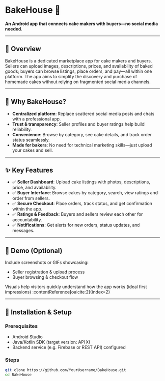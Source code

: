 # BakeHouse 🍰

**An Android app that connects cake makers with buyers—no social media needed.**

---

## 🎯 Overview

BakeHouse is a dedicated marketplace app for cake makers and buyers. Sellers can upload images, descriptions, prices, and availability of baked goods; buyers can browse listings, place orders, and pay—all within one platform. The app aims to simplify the discovery and purchase of homemade cakes without relying on fragmented social media channels.

---

## 📌 Why BakeHouse?

- **Centralized platform**: Replace scattered social media posts and chats with a professional app.
- **Trust & transparency**: Seller profiles and buyer ratings help build reliability.
- **Convenience**: Browse by category, see cake details, and track order status seamlessly.
- **Made for bakers**: No need for technical marketing skills—just upload your cakes and sell.

---

## ✨ Key Features

- ✅ **Seller Dashboard**: Upload cake listings with photos, descriptions, price, and availability.
- ✅ **Buyer Interface**: Browse cakes by category, search, view ratings and order from sellers.
- ✅ **Secure Checkout**: Place orders, track status, and get confirmation within the app.
- ✅ **Ratings & Feedback**: Buyers and sellers review each other for accountability.
- ✅ **Notifications**: Get alerts for new orders, status updates, and messages.

---

## 📸 Demo (Optional)

Include screenshots or GIFs showcasing:
- Seller registration & upload process  
- Buyer browsing & checkout flow  

Visuals help visitors quickly understand how the app works (ideal first impressions) :contentReference[oaicite:2]{index=2}

---

## 🧰 Installation & Setup

### Prerequisites

- Android Studio
- Java/Kotlin SDK (target version: API X)
- Backend service (e.g. Firebase or REST API) configured

### Steps

```bash
git clone https://github.com/YourUsername/BakeHouse.git
cd BakeHouse
